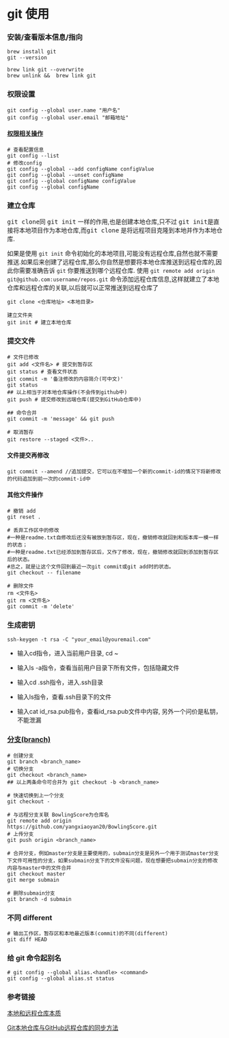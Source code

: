# git 使用

### 安装/查看版本信息/指向

```git
brew install git
git --version

brew link git --overwrite
brew unlink &&  brew link git
```

### 权限设置

```git
git config --global user.name "用户名"
git config --global user.email "邮箱地址"
```

#### [权限相关操作](https://blog.csdn.net/themagickeyjianan/article/details/79683980)

```git
# 查看配置信息
git config --list
# 修改config
git config --global --add configName configValue
git config --global --unset configName
git config --global configName configValue
git config --global configName
```

### 建立仓库

 <kbd>git clone</kbd>同 <kbd>git init</kbd> 一样的作用,也是创建本地仓库,只不过  <kbd>git init</kbd>是直接将本地项目作为本地仓库,而<kbd>git clone</kbd> 是将远程项目克隆到本地并作为本地仓库.

如果是使用 `git init` 命令初始化的本地项目,可能没有远程仓库,自然也就不需要推送.如果后来创建了远程仓库,那么你自然是想要将本地仓库推送到远程仓库的,因此你需要准确告诉 `git` 你要推送到哪个远程仓库.
使用 `git remote add origin git@github.com:username/repos.git` 命令添加远程仓库信息,这样就建立了本地仓库和远程仓库的关联,以后就可以正常推送到远程仓库了

```
git clone <仓库地址> <本地目录>

建立文件夹
git init # 建立本地仓库
```

### 提交文件

```
# 文件已修改
git add <文件名> # 提交到暂存区
git status # 查看文件状态
git commit -m '备注修改的内容简介(可中文)'
git status
## 以上相当于对本地仓库操作(不会传到github中)
git push # 提交修改到远端仓库(提交到GitHub仓库中)

## 命令合并
git commit -m 'message' && git push

# 取消暂存
git restore --staged <文件>..
```

#### 文件提交再修改

```
git commit --amend //追加提交，它可以在不增加一个新的commit-id的情况下将新修改的代码追加到前一次的commit-id中
```



#### 其他文件操作

```
# 撤销 add
git reset .

# 丢弃工作区中的修改
#一种是readme.txt自修改后还没有被放到暂存区，现在，撤销修改就回到和版本库一模一样的状态；
#一种是readme.txt已经添加到暂存区后，又作了修改，现在，撤销修改就回到添加到暂存区后的状态。
#总之，就是让这个文件回到最近一次git commit或git add时的状态。
git checkout -- filename

# 删除文件
rm <文件名>
git rm <文件名>
git commit -m 'delete'
```



### 生成密钥

```
ssh-keygen -t rsa -C "your_email@youremail.com"
```

- 输入cd指令，进入当前用户目录, cd ~

- 输入ls -a指令，查看当前用户目录下所有文件，包括隐藏文件

- 输入cd .ssh指令，进入.ssh目录

- 输入ls指令，查看.ssh目录下的文件

- 输入cat id_rsa.pub指令，查看id_rsa.pub文件中内容, 另外一个问价是私钥，不能泄漏

  

### [分支(branch)](https://blog.csdn.net/return_cc/article/details/78321038)

```
# 创建分支
git branch <branch_name>
# 切换分支
git checkout <branch_name>
## 以上两条命令可合并为 git checkout -b <branch_name>

# 快速切换到上一个分支
git checkout -

# 与远程分支关联 BowlingScore为仓库名
git remote add origin https://github.com/yangxiaoyan20/BowlingScore.git
# 上传分支
git push origin <branch_name>

# 合并分支，例如master分支是主要使用的，submain分支是另外一个用于测试master分支下文件可用性的分支，如果submain分支下的文件没有问题，现在想要把submain分支的修改内容与master中的文件合并
git checkout master
git merge submain

# 删除submain分支
git branch -d submain
```

### 不同 different

```
# 输出工作区，暂存区和本地最近版本(commit)的不同(different)
git diff HEAD
```

### 给 git 命令起别名

``` 
# git config --global alias.<handle> <command>
git config --global alias.st status
```

### 

### 参考链接

[本地和远程仓库本质](https://www.cnblogs.com/snowdreams1006/p/10597579.html)

[Git本地仓库与GitHub远程仓库的同步方法](https://blog.csdn.net/lixiuxiu2017/article/details/79495884)


